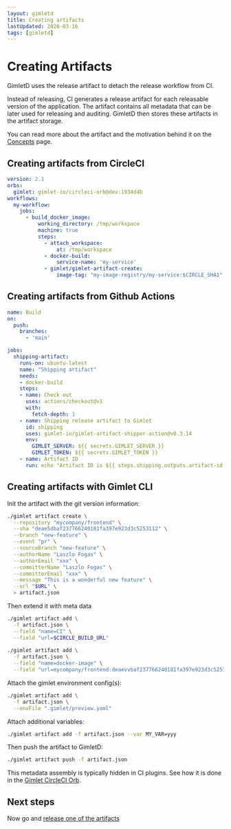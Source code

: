 ```yaml
---
layout: gimletd
title: Creating artifacts
lastUpdated: 2020-03-16
tags: [gimletd]
---
```


# Creating Artifacts

GimletD uses the release artifact to detach the release workflow from CI.

Instead of releasing, CI generates a release artifact for each releasable version of the application.
The artifact contains all metadata that can be later used for releasing and auditing. 
GimletD then stores these artifacts in the artifact storage.

You can read more about the artifact and the motivation behind it on the [Concepts](/gimletd/concepts) page.

## Creating artifacts from CircleCI

```yaml
version: 2.1
orbs:
  gimlet: gimlet-io/circleci-orb@dev:1934d4b
workflows:
  my-workflow:
    jobs:
      - build_docker_image:
          working_directory: /tmp/workspace
          machine: true
          steps:
            - attach_workspace:
                at: /tmp/workspace
            - docker-build:
                service-name: 'my-service'
            - gimlet/gimlet-artifact-create:
                image-tag: "my-image-registry/my-service:$CIRCLE_SHA1"
```

## Creating artifacts from Github Actions

```yaml
name: Build
on:
  push:
    branches:
      - 'main'

jobs:
  shipping-artifact:
    runs-on: ubuntu-latest
    name: "Shipping artifact"
    needs:
    - docker-build
    steps:
    - name: Check out
      uses: actions/checkout@v1
      with:
        fetch-depth: 1
    - name: Shipping release artifact to Gimlet
      id: shipping
      uses: gimlet-io/gimlet-artifact-shipper-action@v0.3.14
      env:
        GIMLET_SERVER: ${{ secrets.GIMLET_SERVER }}
        GIMLET_TOKEN: ${{ secrets.GIMLET_TOKEN }}
    - name: Artifact ID
      run: echo "Artifact ID is ${{ steps.shipping.outputs.artifact-id }}"
```

## Creating artifacts with Gimlet CLI

Init the artifact with the git version information:

```bash
./gimlet artifact create \
  --repository "mycompany/frontend" \
  --sha "deae5dbaf237766240181fa397e923d3c5253112" \
  --branch "new-feature" \
  --event "pr" \
  --sourceBranch "new-feature" \
  --authorName "Laszlo Fogas" \
  --authorEmail "xxx" \
  --committerName "Laszlo Fogas" \
  --committerEmail "xxx" \
  --message "This is a wonderful new feature" \
  --url "$URL" \
  > artifact.json
```

Then extend it with meta data

```bash
./gimlet artifact add \
  -f artifact.json \
  --field "name=CI" \
  --field "url=$CIRCLE_BUILD_URL"
  
./gimlet artifact add \
  -f artifact.json \
  --field "name=docker-image" \
  --field "url=mycompany/frontend:deaevvbaf237766240181fa397e923d3c5253112"
```

Attach the gimlet environment config(s):

```bash
./gimlet artifact add \
  -f artifact.json \
  --envFile ".gimlet/preview.yaml"
```

Attach additional variables:

```bash
./gimlet artifact add -f artifact.json --var MY_VAR=yyy
```
  
Then push the artifact to GimletD:

```bash
./gimlet artifact push -f artifact.json
```

This metadata assembly is typically hidden in CI plugins. See how it is done in the 
[Gimlet CircleCI Orb](https://github.com/gimlet-io/circleci-orb/blob/alpha/src/commands/gimlet-artifact-create.yml).

## Next steps

Now go and [release one of the artifacts](/gimletd/on-demand-releases)
